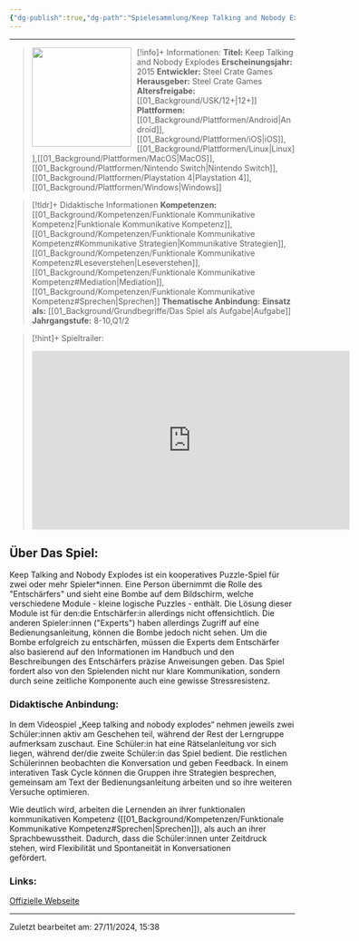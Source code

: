 ```yaml
---
{"dg-publish":true,"dg-path":"Spielesammlung/Keep Talking and Nobody Explodes.md","permalink":"/spielesammlung/keep-talking-and-nobody-explodes/","noteIcon":"1"}
---
```


---
>[!info]+ Informationen:
><img src="https://images.igdb.com/igdb/image/upload/t_cover_big/aykvlxlmax2rcvljwkqn.webp" style="float:left;height:175px;padding-right:10px">**Titel:** Keep Talking and Nobody Explodes
>**Erscheinungsjahr:** 2015
>**Entwickler:** Steel Crate Games
>**Herausgeber:** Steel Crate Games
>**Altersfreigabe:** [[01_Background/USK/12+\|12+]]
>**Plattformen:** [[01_Background/Plattformen/Android\|Android]],[[01_Background/Plattformen/iOS\|iOS]],[[01_Background/Plattformen/Linux\|Linux]],[[01_Background/Plattformen/MacOS\|MacOS]],[[01_Background/Plattformen/Nintendo Switch\|Nintendo Switch]],[[01_Background/Plattformen/Playstation 4\|Playstation 4]],[[01_Background/Plattformen/Windows\|Windows]]

>[!tldr]+ Didaktische Informationen
>**Kompetenzen:** [[01_Background/Kompetenzen/Funktionale Kommunikative Kompetenz\|Funktionale Kommunikative Kompetenz]],[[01_Background/Kompetenzen/Funktionale Kommunikative Kompetenz#Kommunikative Strategien\|Kommunikative Strategien]],[[01_Background/Kompetenzen/Funktionale Kommunikative Kompetenz#Leseverstehen\|Leseverstehen]],[[01_Background/Kompetenzen/Funktionale Kommunikative Kompetenz#Mediation\|Mediation]],[[01_Background/Kompetenzen/Funktionale Kommunikative Kompetenz#Sprechen\|Sprechen]]
>**Thematische Anbindung:** 
>**Einsatz als:** [[01_Background/Grundbegriffe/Das Spiel als Aufgabe\|Aufgabe]]
>**Jahrgangstufe:** 8-10,Q1/2

>[!hint]+ Spieltrailer:
><iframe width="560" height="315" src="https://www.youtube.com/embed/2Ba34RcTmt0?si=IeHcTJa9malui9Xr" title="YouTube video player" frameborder="0" allow="accelerometer; autoplay; clipboard-write; encrypted-media; gyroscope; picture-in-picture; web-share" referrerpolicy="strict-origin-when-cross-origin" allowfullscreen></iframe>


## Über Das Spiel:
Keep Talking and Nobody Explodes ist ein kooperatives Puzzle-Spiel für zwei oder mehr Spieler\*innen. Eine Person übernimmt die Rolle des "Entschärfers" und sieht eine Bombe auf dem Bildschirm, welche verschiedene Module - kleine logische Puzzles - enthält. Die Lösung dieser Module ist für den:die Entschärfer:in allerdings nicht offensichtlich. Die anderen Spieler:innen ("Experts") haben allerdings Zugriff auf eine Bedienungsanleitung, können die Bombe jedoch nicht sehen. Um die Bombe erfolgreich zu entschärfen, müssen die Experts dem Entschärfer also basierend auf den Informationen im Handbuch und den Beschreibungen des Entschärfers präzise Anweisungen geben. Das Spiel fordert also von den Spielenden nicht nur klare Kommunikation, sondern durch seine zeitliche Komponente auch eine gewisse Stressresistenz.
### Didaktische Anbindung:
In dem Videospiel „Keep talking and nobody explodes“ nehmen jeweils zwei Schüler:innen aktiv am Geschehen teil, während der Rest der Lerngruppe aufmerksam zuschaut. Eine Schüler:in hat eine Rätselanleitung vor sich liegen, während der/die zweite Schüler:in das Spiel bedient. Die restlichen Schülerinnen beobachten die Konversation und geben Feedback. In einem interativen Task Cycle können die Gruppen ihre Strategien besprechen, gemeinsam am Text der Bedienungsanleitung arbeiten und so ihre weiteren Versuche optimieren.

Wie deutlich wird, arbeiten die Lernenden an ihrer funktionalen kommunikativen Kompetenz ([[01_Background/Kompetenzen/Funktionale Kommunikative Kompetenz#Sprechen\|Sprechen]]), als auch an ihrer Sprachbewusstheit. Dadurch, dass die Schüler:innen unter Zeitdruck stehen, wird Flexibilität und Spontaneität in Konversationen gefördert.                                                  

### Links:
[Offizielle Webseite](https://keeptalkinggame.com)

---
Zuletzt bearbeitet am: 27/11/2024, 15:38